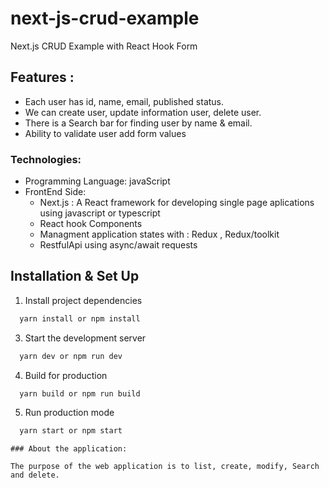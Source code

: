 # next-js-crud-example

Next.js CRUD Example with React Hook Form
## Features :
- Each user has id, name, email, published status.
- We can create user, update information user, delete user.
- There is a Search bar for finding user by name & email.
- Ability to validate user add form values

### Technologies:
- Programming Language: javaScript
- FrontEnd Side:
  - Next.js : A React framework for developing single page aplications using javascript or typescript
  - React hook Components
  - Managment application states with : Redux , Redux/toolkit
  - RestfulApi using async/await requests 
 
 
## Installation & Set Up

1. Install project dependencies

```bash
  yarn install or npm install
```
3. Start the development server

```bash
  yarn dev or npm run dev
```

4. Build for production

```bash
  yarn build or npm run build
```

5. Run production mode

```bash
  yarn start or npm start
```

```
### About the application:

The purpose of the web application is to list, create, modify, Search and delete.
